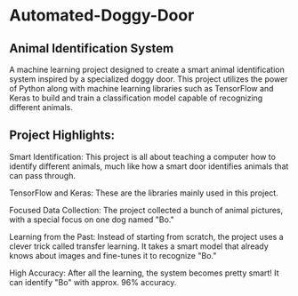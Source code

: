 # Automated-Doggy-Door

## Animal Identification System
A machine learning project designed to create a smart animal identification system inspired by a specialized doggy door. This project utilizes the power of Python along with machine learning libraries such as TensorFlow and Keras to build and train a classification model capable of recognizing different animals.

## Project Highlights:
Smart Identification: This project is all about teaching a computer how to identify different animals, much like how a smart door identifies animals that can pass through.

TensorFlow and Keras: These are the libraries mainly used in this project.

Focused Data Collection: The project collected a bunch of animal pictures, with a special focus on one dog named "Bo."

Learning from the Past: Instead of starting from scratch, the project uses a clever trick called transfer learning. It takes a smart model that already knows about images and fine-tunes it to recognize "Bo."

High Accuracy: After all the learning, the system becomes pretty smart! It can identify "Bo" with approx. 96% accuracy.
